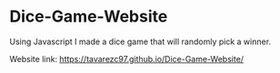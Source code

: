 # Dice-Game-Website

Using Javascript I made a dice game that will randomly pick a winner.

Website link: https://tavarezc97.github.io/Dice-Game-Website/

